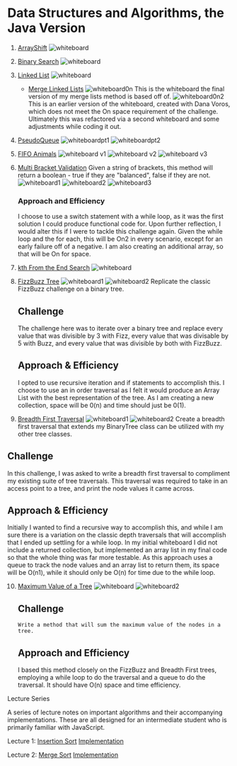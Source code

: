 # Data Structures and Algorithms, the Java Version 

1. [ArrayShift](./src/main/java/ArrayShift.java)
    ![whiteboard](./assets/IMG_1614.jpeg)
2. [Binary Search](./src/main/java/BinarySearch.java)
        ![whiteboard](./assets/57274443_2248355075425569_8806547144405155840_n.jpg)
3. [Linked List](./src/main/java/linkedlist/LinkedList.java)
    ![whiteboard](assets/LinkedListInserts_thumb_3ebb.jpg)
    - [Merge Linked Lists](./src/main/java/linkedlist/MergeList.java)
        ![whiteboard0n](./assets/MergeListOn.jpg)
        This is the whiteboard the final version of my merge lists method is based off of.
        ![whiteboard0n2](./assets/MergeListOn2.jpg)
        This is an earlier version of the whiteboard, created with Dana Voros, which does not meet the On space requirement
        of the challenge. Ultimately this was refactored via a second whiteboard and some adjustments while coding it out.  
4.  [PseudoQueue](./src/main/java/stacksandqueues/PseudoQueue.java)
        ![whiteboardpt1](./assets/pseudoqueue1.jpg)
        ![whiteboardpt2](./assets/pseudoqueue2.jpg)
5.  [FIFO Animals](./src/main/java/stacksandqueues/fifoanimalshelter) 
        ![whiteboard v1](./assets/IMG_1689.jpeg)
        ![whiteboard v2](./assets/IMG_1690.jpeg)
        ![whiteboard v3](./assets/IMG_1691.jpeg)
6.  [Multi Bracket Validation](./src/main/java/MultiBracketValidation.java)
        Given a string of brackets, this method will return a boolean - true if they are "balanced", false if they are not. 
        ![whiteboard1](./assets/multibracketvalidationWB1.jpg)
        ![whiteboard2](./assets/multibracketvalidaitonwb02.jpg)
        ![whiteboard3](./assets/multibracketvalidationwb03.jpg)
        
     ### Approach and Efficiency  
     I choose to use a switch statement with a while loop, as it was the first solution I could produce functional code 
     for. Upon further reflection, I would alter this if I were to tackle this challenge again.  Given the while loop and
     the for each, this will be On2 in every scenario, except for an early failure off of a negative. I am also creating 
     an additional array, so that will be On for space. 
     
7. [kth From the End Search](https://github.com/MerrybyPractice/java_data_structures_and_algo/pull/8)
    ![whiteboard](./Data-Structures/LinkedList/assets/LinkedListsKfromtheEnd.jpeg)
    
8. [FizzBuzz Tree]()
    ![whiteboard1](./assets/FizzBuzzPrep.jpeg)
    ![whiteboard2](./assets/FizzBuzzTreeCode.jpeg)
  Replicate the classic FizzBuzz challenge on a binary tree. 
   
   ## Challenge
   The challenge here was to iterate over a binary tree and replace every value that was divisible by 3 with Fizz, every 
   value that was divisable by 5 with Buzz, and every value that was divisible by both with FizzBuzz.  
   
   ## Approach & Efficiency
   I opted to use recursive iteration and if statements to accomplish this. I choose to use an in order traversal as I 
   felt it would produce an Array List with the best representation of the tree. As I am creating a new collection, space
   will be 0(n) and time should just be 0(1).

9. [Breadth First Traversal](./src/main/java/tree/BreadthFirst.java) 
    ![whiteboard1](./assets/breadthTraversalPrep.jpg)
    ![whiteboard2](./assets/breadthTraversalCode.jpg)
  Create a breadth first traversal that extends my BinaryTree class can be utilized with my other tree classes. 
  
  ## Challenge
  In this challenge, I was asked to write a breadth first traversal to compliment my existing suite of tree traversals.
  This traversal was required to take in an access point to a tree, and print the node values it came across.  
  
  ## Approach & Efficiency  
  Initially I wanted to find a recursive way to accomplish this, and while I am sure there is a variation on the classic depth 
  traversals that will accomplish that I ended up settling for a while loop. In my initial whiteboard I did not include 
  a returned collection, but implemented an array list in my final code so that the whole thing was far more testable. As 
  this approach uses a queue to track the node values and an array list to return them, its space will be O(n1), while it 
  should only be O(n) for time due to the while loop.   

10. [Maximum Value of a Tree](./src/main/java/tree/findMaximumValue.java)
    ![whiteboard](./assets/maxValue.jpeg)
    ![whiteboard2](./assets/maxValue2.jpeg)
    
    ## Challenge 
        Write a method that will sum the maximum value of the nodes in a tree. 

    ## Approach and Efficiency 
    I based this method closely on the FizzBuzz and Breadth First trees, employing a while loop to do the traversal and a
    queue to do the traversal. It should have O(n) space and time efficiency.  

Lecture Series 

A series of lecture notes on important algorithms and their accompanying implementations. These are all designed for an 
intermediate student who is primarily familiar with JavaScript. 

Lecture 1: [Insertion Sort](./src/main/java/insertionsort/insertionSortLecture.md) 
           [Implementation](./src/main/java/insertionsort/InsertionSort.java) 
   
Lecture 2: [Merge Sort](./src/main/java/mergesort/lecture.md)
           [Implementation](./src/main/java/mergesort/MergeSort.java) 
